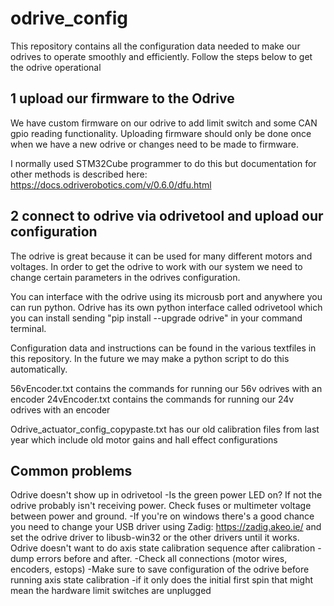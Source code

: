 # odrive_config

This repository contains all the configuration data needed to make our odrives to operate smoothly and efficiently.
Follow the steps below to get the odrive operational

## 1 upload our firmware to the Odrive
We have custom firmware on our odrive to add limit switch and some CAN gpio reading functionality. Uploading firmware should only be done once when we have a new odrive or changes need to be made to firmware.

I normally used STM32Cube programmer to do this but documentation for other methods is described here: https://docs.odriverobotics.com/v/0.6.0/dfu.html

## 2 connect to odrive via odrivetool and upload our configuration
The odrive is great because it can be used for many different motors and voltages. In order to get the odrive to work with our system we need to change certain parameters in the odrives configuration. 

You can interface with the odrive using its microusb port and anywhere you can run python. Odrive has its own python interface called odrivetool which you can install sending "pip install --upgrade odrive" in your command terminal.

Configuration data and instructions can be found in the various textfiles in this repository. In the future we may make a python script to do this automatically.

56vEncoder.txt contains the commands for running our 56v odrives with an encoder
24vEncoder.txt contains the commands for running our 24v odrives with an encoder

Odrive_actuator_config_copypaste.txt has our old calibration files from last year which include old motor gains and hall effect configurations

## Common problems
Odrive doesn't show up in odrivetool
    -Is the green power LED on? If not the odrive probably isn't receiving power. Check fuses or multimeter voltage between power and ground.
    -If you're on windows there's a good chance you need to change your USB driver using Zadig: https://zadig.akeo.ie/ and set the odrive driver to libusb-win32 or the other drivers until it works.
Odrive doesn't want to do axis state calibration sequence after calibration
    -dump errors before and after.
    -Check all connections (motor wires, encoders, estops)
    -Make sure to save configuration of the odrive before running axis state calibration
    -if it only does the initial first spin that might mean the hardware limit switches are unplugged 